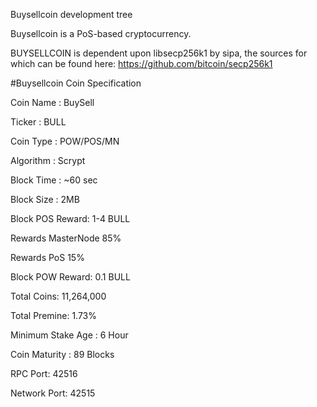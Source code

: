 
Buysellcoin development tree

Buysellcoin is a PoS-based cryptocurrency.

BUYSELLCOIN is dependent upon libsecp256k1 by sipa, the sources for which can be found here:
https://github.com/bitcoin/secp256k1

#Buysellcoin Coin Specification

Coin Name : BuySell

Ticker : BULL

Coin Type : POW/POS/MN

Algorithm : Scrypt

Block Time : ~60 sec

Block Size : 2MB

Block POS Reward: 1-4 BULL

Rewards MasterNode 85% 

Rewards PoS 15%

Block POW Reward: 0.1 BULL

Total Coins: 11,264,000

Total Premine: 1.73%

Minimum Stake Age : 6 Hour

Coin Maturity : 89 Blocks

RPC Port: 42516

Network Port: 42515

